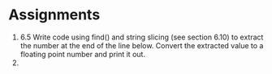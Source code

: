 # Assignments

1. 6.5 Write code using find() and string slicing (see section 6.10) to extract the number at the end of the line below. Convert the extracted value to a floating point number and print it out.
2.
